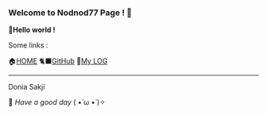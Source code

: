 ### Welcome to Nodnod77 Page ! 🚪

__👋Hello world !__

Some links :

🏠[HOME](https://nodnod77.github.io/os242/)  🐈‍⬛[GitHub](https://github.com/Nodnod77) 📂[My LOG](https://github.com/Nodnod77/os242/blob/main/TXT/mylog.txt)


------------------------------------------------
Donia Sakji 


🍎 *Have a good day* ( •̀ ω •́ )✧
